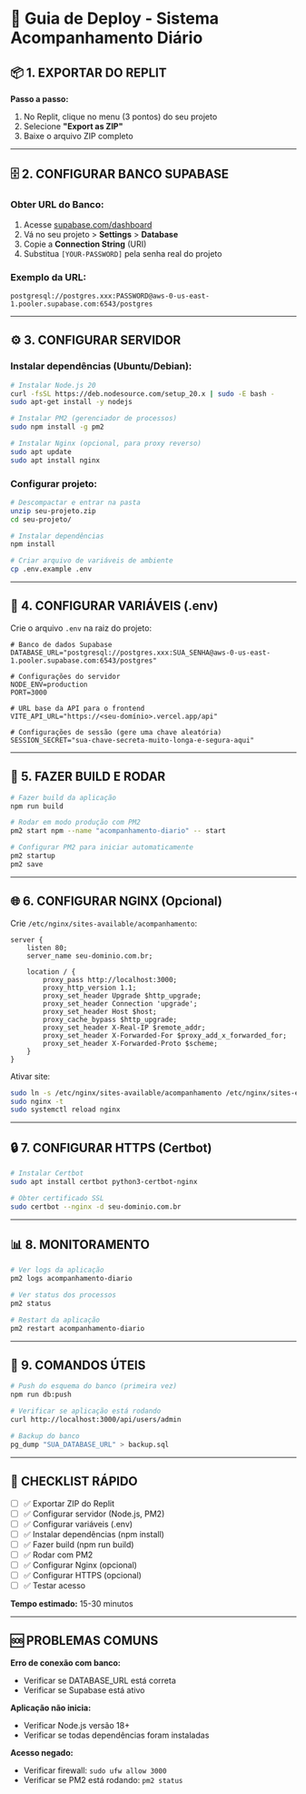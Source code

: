 # 🚀 Guia de Deploy - Sistema Acompanhamento Diário

## 📦 1. EXPORTAR DO REPLIT

**Passo a passo:**
1. No Replit, clique no menu (3 pontos) do seu projeto
2. Selecione **"Export as ZIP"**
3. Baixe o arquivo ZIP completo

---

## 🗄️ 2. CONFIGURAR BANCO SUPABASE

### Obter URL do Banco:
1. Acesse [supabase.com/dashboard](https://supabase.com/dashboard)
2. Vá no seu projeto > **Settings** > **Database**
3. Copie a **Connection String** (URI)
4. Substitua `[YOUR-PASSWORD]` pela senha real do projeto

### Exemplo da URL:
```
postgresql://postgres.xxx:PASSWORD@aws-0-us-east-1.pooler.supabase.com:6543/postgres
```

---

## ⚙️ 3. CONFIGURAR SERVIDOR

### Instalar dependências (Ubuntu/Debian):
```bash
# Instalar Node.js 20
curl -fsSL https://deb.nodesource.com/setup_20.x | sudo -E bash -
sudo apt-get install -y nodejs

# Instalar PM2 (gerenciador de processos)
sudo npm install -g pm2

# Instalar Nginx (opcional, para proxy reverso)
sudo apt update
sudo apt install nginx
```

### Configurar projeto:
```bash
# Descompactar e entrar na pasta
unzip seu-projeto.zip
cd seu-projeto/

# Instalar dependências
npm install

# Criar arquivo de variáveis de ambiente
cp .env.example .env
```

---

## 🔧 4. CONFIGURAR VARIÁVEIS (.env)

Crie o arquivo `.env` na raiz do projeto:

```env
# Banco de dados Supabase
DATABASE_URL="postgresql://postgres.xxx:SUA_SENHA@aws-0-us-east-1.pooler.supabase.com:6543/postgres"

# Configurações do servidor
NODE_ENV=production
PORT=3000

# URL base da API para o frontend
VITE_API_URL="https://<seu-domínio>.vercel.app/api"

# Configurações de sessão (gere uma chave aleatória)
SESSION_SECRET="sua-chave-secreta-muito-longa-e-segura-aqui"
```

---

## 🚀 5. FAZER BUILD E RODAR

```bash
# Fazer build da aplicação
npm run build

# Rodar em modo produção com PM2
pm2 start npm --name "acompanhamento-diario" -- start

# Configurar PM2 para iniciar automaticamente
pm2 startup
pm2 save
```

---

## 🌐 6. CONFIGURAR NGINX (Opcional)

Crie `/etc/nginx/sites-available/acompanhamento`:

```nginx
server {
    listen 80;
    server_name seu-dominio.com.br;

    location / {
        proxy_pass http://localhost:3000;
        proxy_http_version 1.1;
        proxy_set_header Upgrade $http_upgrade;
        proxy_set_header Connection 'upgrade';
        proxy_set_header Host $host;
        proxy_cache_bypass $http_upgrade;
        proxy_set_header X-Real-IP $remote_addr;
        proxy_set_header X-Forwarded-For $proxy_add_x_forwarded_for;
        proxy_set_header X-Forwarded-Proto $scheme;
    }
}
```

Ativar site:
```bash
sudo ln -s /etc/nginx/sites-available/acompanhamento /etc/nginx/sites-enabled/
sudo nginx -t
sudo systemctl reload nginx
```

---

## 🔒 7. CONFIGURAR HTTPS (Certbot)

```bash
# Instalar Certbot
sudo apt install certbot python3-certbot-nginx

# Obter certificado SSL
sudo certbot --nginx -d seu-dominio.com.br
```

---

## 📊 8. MONITORAMENTO

```bash
# Ver logs da aplicação
pm2 logs acompanhamento-diario

# Ver status dos processos
pm2 status

# Restart da aplicação
pm2 restart acompanhamento-diario
```

---

## 🔧 9. COMANDOS ÚTEIS

```bash
# Push do esquema do banco (primeira vez)
npm run db:push

# Verificar se aplicação está rodando
curl http://localhost:3000/api/users/admin

# Backup do banco
pg_dump "SUA_DATABASE_URL" > backup.sql
```

---

## 📝 CHECKLIST RÁPIDO

- [ ] ✅ Exportar ZIP do Replit
- [ ] ✅ Configurar servidor (Node.js, PM2)
- [ ] ✅ Configurar variáveis (.env)
- [ ] ✅ Instalar dependências (npm install)
- [ ] ✅ Fazer build (npm run build)
- [ ] ✅ Rodar com PM2
- [ ] ✅ Configurar Nginx (opcional)
- [ ] ✅ Configurar HTTPS (opcional)
- [ ] ✅ Testar acesso

**Tempo estimado:** 15-30 minutos

---

## 🆘 PROBLEMAS COMUNS

**Erro de conexão com banco:**
- Verificar se DATABASE_URL está correta
- Verificar se Supabase está ativo

**Aplicação não inicia:**
- Verificar Node.js versão 18+
- Verificar se todas dependências foram instaladas

**Acesso negado:**
- Verificar firewall: `sudo ufw allow 3000`
- Verificar se PM2 está rodando: `pm2 status`